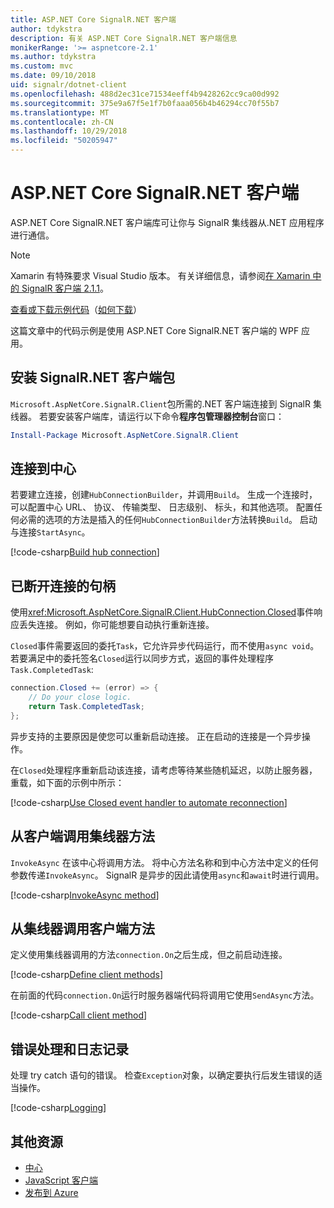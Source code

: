 ```yaml
---
title: ASP.NET Core SignalR.NET 客户端
author: tdykstra
description: 有关 ASP.NET Core SignalR.NET 客户端信息
monikerRange: '>= aspnetcore-2.1'
ms.author: tdykstra
ms.custom: mvc
ms.date: 09/10/2018
uid: signalr/dotnet-client
ms.openlocfilehash: 488d2ec31ce71534eeff4b9428262cc9ca00d992
ms.sourcegitcommit: 375e9a67f5e1f7b0faaa056b4b46294cc70f55b7
ms.translationtype: MT
ms.contentlocale: zh-CN
ms.lasthandoff: 10/29/2018
ms.locfileid: "50205947"
---
```

# <a name="aspnet-core-signalr-net-client"></a>ASP.NET Core SignalR.NET 客户端

ASP.NET Core SignalR.NET 客户端库可让你与 SignalR 集线器从.NET 应用程序进行通信。

> [!NOTE]
> Xamarin 有特殊要求 Visual Studio 版本。 有关详细信息，请参阅[在 Xamarin 中的 SignalR 客户端 2.1.1](https://github.com/aspnet/Announcements/issues/305)。

[查看或下载示例代码](https://github.com/aspnet/Docs/tree/master/aspnetcore/signalr/dotnet-client/sample)（[如何下载](xref:index#how-to-download-a-sample)）

这篇文章中的代码示例是使用 ASP.NET Core SignalR.NET 客户端的 WPF 应用。

## <a name="install-the-signalr-net-client-package"></a>安装 SignalR.NET 客户端包

`Microsoft.AspNetCore.SignalR.Client`包所需的.NET 客户端连接到 SignalR 集线器。 若要安装客户端库，请运行以下命令**程序包管理器控制台**窗口：

```powershell
Install-Package Microsoft.AspNetCore.SignalR.Client
```

## <a name="connect-to-a-hub"></a>连接到中心

若要建立连接，创建`HubConnectionBuilder`，并调用`Build`。 生成一个连接时，可以配置中心 URL、 协议、 传输类型、 日志级别、 标头，和其他选项。 配置任何必需的选项的方法是插入的任何`HubConnectionBuilder`方法转换`Build`。 启动与连接`StartAsync`。

[!code-csharp[Build hub connection](dotnet-client/sample/signalrchatclient/MainWindow.xaml.cs?name=snippet_MainWindowClass&highlight=15-17,39)]

## <a name="handle-lost-connection"></a>已断开连接的句柄

使用<xref:Microsoft.AspNetCore.SignalR.Client.HubConnection.Closed>事件响应丢失连接。 例如，你可能想要自动执行重新连接。

`Closed`事件需要返回的委托`Task`，它允许异步代码运行，而不使用`async void`。 若要满足中的委托签名`Closed`运行以同步方式，返回的事件处理程序`Task.CompletedTask`:

```csharp
connection.Closed += (error) => {
    // Do your close logic.
    return Task.CompletedTask;
};
```

异步支持的主要原因是使您可以重新启动连接。 正在启动的连接是一个异步操作。

在`Closed`处理程序重新启动该连接，请考虑等待某些随机延迟，以防止服务器，重载，如下面的示例中所示：

[!code-csharp[Use Closed event handler to automate reconnection](dotnet-client/sample/signalrchatclient/MainWindow.xaml.cs?name=snippet_ClosedRestart)]

## <a name="call-hub-methods-from-client"></a>从客户端调用集线器方法

`InvokeAsync` 在该中心将调用方法。 将中心方法名称和到中心方法中定义的任何参数传递`InvokeAsync`。 SignalR 是异步的因此请使用`async`和`await`时进行调用。

[!code-csharp[InvokeAsync method](dotnet-client/sample/signalrchatclient/MainWindow.xaml.cs?name=snippet_InvokeAsync)]

## <a name="call-client-methods-from-hub"></a>从集线器调用客户端方法

定义使用集线器调用的方法`connection.On`之后生成，但之前启动连接。

[!code-csharp[Define client methods](dotnet-client/sample/signalrchatclient/MainWindow.xaml.cs?name=snippet_ConnectionOn)]

在前面的代码`connection.On`运行时服务器端代码将调用它使用`SendAsync`方法。

[!code-csharp[Call client method](dotnet-client/sample/signalrchat/hubs/chathub.cs?name=snippet_SendMessage)]

## <a name="error-handling-and-logging"></a>错误处理和日志记录

处理 try catch 语句的错误。 检查`Exception`对象，以确定要执行后发生错误的适当操作。

[!code-csharp[Logging](dotnet-client/sample/signalrchatclient/MainWindow.xaml.cs?name=snippet_ErrorHandling)]

## <a name="additional-resources"></a>其他资源

* [中心](xref:signalr/hubs)
* [JavaScript 客户端](xref:signalr/javascript-client)
* [发布到 Azure](xref:signalr/publish-to-azure-web-app)
